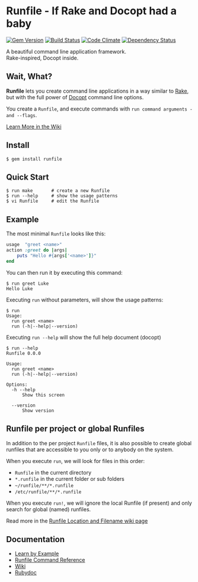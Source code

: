 Runfile - If Rake and Docopt had a baby
=======================================

[![Gem Version](https://badge.fury.io/rb/runfile.svg)](http://badge.fury.io/rb/runfile)
[![Build Status](https://travis-ci.org/DannyBen/runfile.svg?branch=master)](https://travis-ci.org/DannyBen/runfile)
[![Code Climate](https://codeclimate.com/github/DannyBen/runfile/badges/gpa.svg)](https://codeclimate.com/github/DannyBen/runfile)
[![Dependency Status](https://gemnasium.com/DannyBen/runfile.svg)](https://gemnasium.com/DannyBen/runfile)
<!-- [![Gem](https://img.shields.io/gem/dt/runfile.svg)](https://rubygems.org/gems/runfile) -->

A beautiful command line application framework.  
Rake-inspired, Docopt inside.


## Wait, What? ##

**Runfile** lets you create command line applications in a way similar 
to [Rake](https://github.com/ruby/rake), but with the full power of 
[Docopt](http://docopt.org/) command line options.

You create a `Runfile`, and execute commands with 
`run command arguments -and --flags`.

[Learn More in the Wiki](https://github.com/DannyBen/runfile/wiki)



## Install ##

	$ gem install runfile



## Quick Start ##

	$ run make       # create a new Runfile
	$ run --help     # show the usage patterns
	$ vi Runfile     # edit the Runfile



## Example ##

The most minimal `Runfile` looks like this:

```ruby
usage  "greet <name>"
action :greet do |args|
	puts "Hello #{args['<name>']}" 
end
```

You can then run it by executing this command:

```
$ run greet Luke
Hello Luke
```

Executing `run` without parameters, will show the usage patterns:

```
$ run
Usage:
  run greet <name>
  run (-h|--help|--version)
```

Executing `run --help` will show the full help document (docopt)

```
$ run --help
Runfile 0.0.0

Usage:
  run greet <name>
  run (-h|--help|--version)

Options:
  -h --help
      Show this screen

  --version
      Show version
```



## Runfile per project or global Runfiles ##

In addition to the per project `Runfile` files, it is also possible to 
create global runfiles that are accessible to you only or to anybody on 
the system.

When you execute `run`, we will look for files in this order:

- `Runfile` in the current directory
- `*.runfile` in the current folder or sub folders
- `~/runfile/**/*.runfile`
- `/etc/runfile/**/*.runfile`

When you execute `run!`, we will ignore the local Runfile (if present) and 
only search for global (named) runfiles.

Read more in the [Runfile Location and Filename wiki page](https://github.com/DannyBen/runfile/wiki/Runfile-Location-and-Filename)



## Documentation ##

- [Learn by Example](https://github.com/DannyBen/runfile/tree/master/examples)
- [Runfile Command Reference](https://github.com/DannyBen/runfile/wiki/Runfile-Command-Reference)
- [Wiki](https://github.com/DannyBen/runfile/wiki)
- [Rubydoc](http://www.rubydoc.info/gems/runfile)
